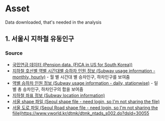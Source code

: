 # Asset

Data downloaded, that's needed in the analysis


## 1. 서울시 지하철 유동인구

### Source
* [국민연금 데이터 (Pension data. (FICA in US for South Korea))](https://www.data.go.kr/data/15083277/fileData.do#layer_data_infomation)
* [지하철 호선별 역별 시간대별 승하차 인원 정보 (Subway usage information - monthly, hourly)](https://data.seoul.go.kr/dataList/OA-12914/S/1/datasetView.do) - 월 별 시간대 별 승차인구, 하차인구를 보여줌
* [역별 승하차 인원 정보 (Subway usage information - daily, stationwise)](https://data.seoul.go.kr/dataList/OA-12914/S/1/datasetView.do) - 일 별 총 승차인구, 하차인구의 합을 보여줌
* [지하철 좌표 정보 (Subway location information)](https://t-data.seoul.go.kr/category/dataviewfile.do?data_id=36)
* [서울 shape 파일 (Seoul shape file - need login, so I'm not sharing the file)](https://www.vworld.kr/dtmk/dtmk_ntads_s002.do?dsId=30603)
* [서울 도로 파일 (Seoul Road shape file - need login, so I'm not sharing the fiile)]()https://www.vworld.kr/dtmk/dtmk_ntads_s002.do?dsId=30055